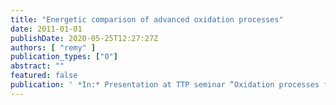 ```yaml
---
title: "Energetic comparison of advanced oxidation processes"
date: 2011-01-01
publishDate: 2020-05-25T12:27:27Z
authors: [ "remy" ]
publication_types: ["0"]
abstract: ""
featured: false
publication: ' *In:* Presentation at TTP seminar “Oxidation processes for water treatment”, TU Berlin. Berlin. 24.02. 2011'
---
```


